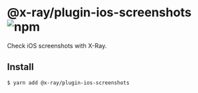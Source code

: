 # @x-ray/plugin-ios-screenshots ![npm](https://flat.badgen.net/npm/v/@x-ray/plugin-ios-screenshots)

Check iOS screenshots with X-Ray.

## Install

```sh
$ yarn add @x-ray/plugin-ios-screenshots
```

